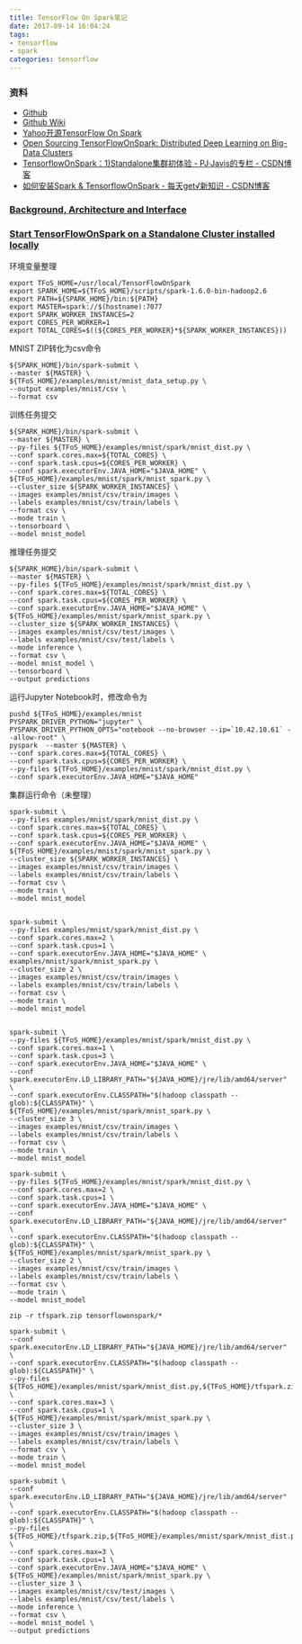 ```yaml
---
title: TensorFlow On Spark笔记
date: 2017-09-14 16:04:24
tags: 
- tensorflow
- spark
categories: tensorflow
---
```


### 资料
- [Github](https://github.com/yahoo/TensorFlowOnSpark)
- [Github Wiki](https://github.com/yahoo/TensorFlowOnSpark/wiki)
- [Yahoo开源TensorFlow On Spark](http://www.datagold.com.cn/archives/7020.html)
- [Open Sourcing TensorFlowOnSpark: Distributed Deep Learning on Big-Data Clusters](http://yahoohadoop.tumblr.com/post/157196317141/open-sourcing-tensorflowonspark-distributed-deep)
- [TensorflowOnSpark：1)Standalone集群初体验 - PJ·Javis的专栏 - CSDN博客](http://blog.csdn.net/jiangpeng59/article/details/72867368)
- [如何安装Spark & TensorflowOnSpark - 每天get√新知识 - CSDN博客](http://blog.csdn.net/fishseeker/article/details/61918138)
<!-- more -->
### [Background, Architecture and Interface](http://yahoohadoop.tumblr.com/post/157196317141/open-sourcing-tensorflowonspark-distributed-deep)

### [Start TensorFlowOnSpark on a Standalone Cluster installed locally](https://github.com/yahoo/TensorFlowOnSpark/wiki/GetStarted_standalone)

环境变量整理

```
export TFoS_HOME=/usr/local/TensorFlowOnSpark
export SPARK_HOME=${TFoS_HOME}/scripts/spark-1.6.0-bin-hadoop2.6
export PATH=${SPARK_HOME}/bin:${PATH}
export MASTER=spark://$(hostname):7077
export SPARK_WORKER_INSTANCES=2
export CORES_PER_WORKER=1 
export TOTAL_CORES=$((${CORES_PER_WORKER}*${SPARK_WORKER_INSTANCES})) 
```

MNIST ZIP转化为csv命令

```
${SPARK_HOME}/bin/spark-submit \
--master ${MASTER} \
${TFoS_HOME}/examples/mnist/mnist_data_setup.py \
--output examples/mnist/csv \
--format csv
```

训练任务提交

```
${SPARK_HOME}/bin/spark-submit \
--master ${MASTER} \
--py-files ${TFoS_HOME}/examples/mnist/spark/mnist_dist.py \
--conf spark.cores.max=${TOTAL_CORES} \
--conf spark.task.cpus=${CORES_PER_WORKER} \
--conf spark.executorEnv.JAVA_HOME="$JAVA_HOME" \
${TFoS_HOME}/examples/mnist/spark/mnist_spark.py \
--cluster_size ${SPARK_WORKER_INSTANCES} \
--images examples/mnist/csv/train/images \
--labels examples/mnist/csv/train/labels \
--format csv \
--mode train \
--tensorboard \
--model mnist_model
```

推理任务提交

```
${SPARK_HOME}/bin/spark-submit \
--master ${MASTER} \
--py-files ${TFoS_HOME}/examples/mnist/spark/mnist_dist.py \
--conf spark.cores.max=${TOTAL_CORES} \
--conf spark.task.cpus=${CORES_PER_WORKER} \
--conf spark.executorEnv.JAVA_HOME="$JAVA_HOME" \
${TFoS_HOME}/examples/mnist/spark/mnist_spark.py \
--cluster_size ${SPARK_WORKER_INSTANCES} \
--images examples/mnist/csv/test/images \
--labels examples/mnist/csv/test/labels \
--mode inference \
--format csv \
--model mnist_model \
--tensorboard \
--output predictions
```

运行Jupyter Notebook时，修改命令为

```
pushd ${TFoS_HOME}/examples/mnist
PYSPARK_DRIVER_PYTHON="jupyter" \
PYSPARK_DRIVER_PYTHON_OPTS="notebook --no-browser --ip=`10.42.10.61` --allow-root" \
pyspark  --master ${MASTER} \
--conf spark.cores.max=${TOTAL_CORES} \
--conf spark.task.cpus=${CORES_PER_WORKER} \
--py-files ${TFoS_HOME}/examples/mnist/spark/mnist_dist.py \
--conf spark.executorEnv.JAVA_HOME="$JAVA_HOME"
```

集群运行命令（未整理）

```
spark-submit \
--py-files examples/mnist/spark/mnist_dist.py \
--conf spark.cores.max=${TOTAL_CORES} \
--conf spark.task.cpus=${CORES_PER_WORKER} \
--conf spark.executorEnv.JAVA_HOME="$JAVA_HOME" \
${TFoS_HOME}/examples/mnist/spark/mnist_spark.py \
--cluster_size ${SPARK_WORKER_INSTANCES} \
--images examples/mnist/csv/train/images \
--labels examples/mnist/csv/train/labels \
--format csv \
--mode train \
--model mnist_model


spark-submit \
--py-files examples/mnist/spark/mnist_dist.py \
--conf spark.cores.max=2 \
--conf spark.task.cpus=1 \
--conf spark.executorEnv.JAVA_HOME="$JAVA_HOME" \
examples/mnist/spark/mnist_spark.py \
--cluster_size 2 \
--images examples/mnist/csv/train/images \
--labels examples/mnist/csv/train/labels \
--format csv \
--mode train \
--model mnist_model


spark-submit \
--py-files ${TFoS_HOME}/examples/mnist/spark/mnist_dist.py \
--conf spark.cores.max=1 \
--conf spark.task.cpus=3 \
--conf spark.executorEnv.JAVA_HOME="$JAVA_HOME" \
--conf spark.executorEnv.LD_LIBRARY_PATH="${JAVA_HOME}/jre/lib/amd64/server" \
--conf spark.executorEnv.CLASSPATH="$(hadoop classpath --glob):${CLASSPATH}" \
${TFoS_HOME}/examples/mnist/spark/mnist_spark.py \
--cluster_size 3 \
--images examples/mnist/csv/train/images \
--labels examples/mnist/csv/train/labels \
--format csv \
--mode train \
--model mnist_model

spark-submit \
--py-files ${TFoS_HOME}/examples/mnist/spark/mnist_dist.py \
--conf spark.cores.max=2 \
--conf spark.task.cpus=1 \
--conf spark.executorEnv.JAVA_HOME="$JAVA_HOME" \
--conf spark.executorEnv.LD_LIBRARY_PATH="${JAVA_HOME}/jre/lib/amd64/server" \
--conf spark.executorEnv.CLASSPATH="$(hadoop classpath --glob):${CLASSPATH}" \
${TFoS_HOME}/examples/mnist/spark/mnist_spark.py \
--cluster_size 2 \
--images examples/mnist/csv/train/images \
--labels examples/mnist/csv/train/labels \
--format csv \
--mode train \
--model mnist_model

zip -r tfspark.zip tensorflowonspark/*

spark-submit \
--conf spark.executorEnv.LD_LIBRARY_PATH="${JAVA_HOME}/jre/lib/amd64/server" \
--conf spark.executorEnv.CLASSPATH="$(hadoop classpath --glob):${CLASSPATH}" \
--py-files ${TFoS_HOME}/examples/mnist/spark/mnist_dist.py,${TFoS_HOME}/tfspark.zip \
--conf spark.cores.max=3 \
--conf spark.task.cpus=1 \
${TFoS_HOME}/examples/mnist/spark/mnist_spark.py \
--cluster_size 3 \
--images examples/mnist/csv/train/images \
--labels examples/mnist/csv/train/labels \
--format csv \
--mode train \
--model mnist_model

spark-submit \
--conf spark.executorEnv.LD_LIBRARY_PATH="${JAVA_HOME}/jre/lib/amd64/server" \
--conf spark.executorEnv.CLASSPATH="$(hadoop classpath --glob):${CLASSPATH}" \
--py-files ${TFoS_HOME}/tfspark.zip,${TFoS_HOME}/examples/mnist/spark/mnist_dist.py \
--conf spark.cores.max=3 \
--conf spark.task.cpus=1 \
--conf spark.executorEnv.JAVA_HOME="$JAVA_HOME" \
${TFoS_HOME}/examples/mnist/spark/mnist_spark.py \
--cluster_size 3 \
--images examples/mnist/csv/test/images \
--labels examples/mnist/csv/test/labels \
--mode inference \
--format csv \
--model mnist_model \
--output predictions
```